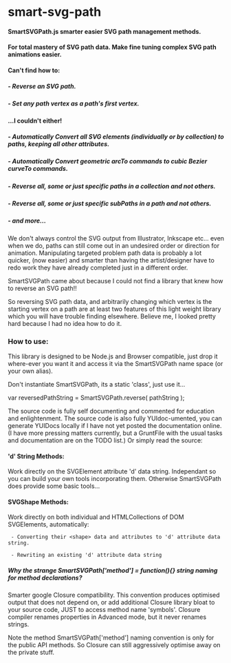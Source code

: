
# smart-svg-path

#### SmartSVGPath.js smarter easier SVG path management methods.
#### For total mastery of SVG path data. Make fine tuning complex SVG path animations easier. 

#### Can't find how to:
##### - Reverse an SVG path.
##### - Set any path vertex as a path's first vertex.
#### ...I couldn't either!
##### - Automatically Convert all SVG elements (individually or by collection) to paths, keeping all other attributes.
##### - Automatically Convert geometric arcTo commands to cubic Bezier curveTo commands.
##### - Reverse all, some or just specific paths in a collection and not others.
##### - Reverse all, some or just specific subPaths in a path and not others.
##### - and more...

We don't always control the SVG output from Illustrator, Inkscape  etc... even when we do,
paths can still come out in an undesired order or direction for animation. Manipulating targeted
problem path data is probably a lot quicker, (now easier) and smarter than having the artist/designer
have to redo work they have already completed just in a different order.

SmartSVGPath came about because I could not find a library that knew how to reverse an SVG path!!

So reversing SVG path data, and arbitrarily changing which vertex is the starting vertex on a path
are at least two features of this light weight library which you will have trouble finding
elsewhere. Believe me, I looked pretty hard because I had no idea how to do it.

### How to use:
This library is designed to be Node.js and Browser compatible, just drop it where-ever you want it
and access it via the SmartSVGPath name space (or your own alias).

Don't instantiate SmartSVGPath, its a static 'class', just use it... 

var reversedPathString = SmartSVGPath.reverse( pathString );

The source code is fully self documenting and commented for education and enlightenment.
The source code is also fully YUIdoc-umented, you can generate YUIDocs locally if I have not yet posted the documentation online.
(I have more pressing matters currently, but a GruntFile with the usual tasks and documentation are on the TODO list.)
Or simply read the source:

#### 'd' String Methods: 
Work directly on the SVGElement attribute 'd' data string. Independant so you can build your own tools incorporating them.
Otherwise SmartSVGPath does provide some basic tools...

#### SVGShape Methods: 
Work directly on both individual and HTMLCollections of DOM SVGElements, automatically:

     - Converting their <shape> data and attributes to 'd' attribute data string.
     
     - Rewriting an existing 'd' attribute data string

##### Why the strange SmartSVGPath['method'] = function(){} string naming for method declarations?

Smarter google Closure compatibility. This convention produces optimised output that does not
depend on, or add additional Closure library bloat to your source code, JUST to access method
name 'symbols'. Closure compiler renames properties in Advanced mode, but it never renames
strings.

Note the method SmartSVGPath['method'] naming convention is only for the public API methods.
So Closure can still aggressively optimise away on the private stuff.
